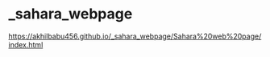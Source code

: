 # _sahara_webpage<br>

https://akhilbabu456.github.io/_sahara_webpage/Sahara%20web%20page/index.html

